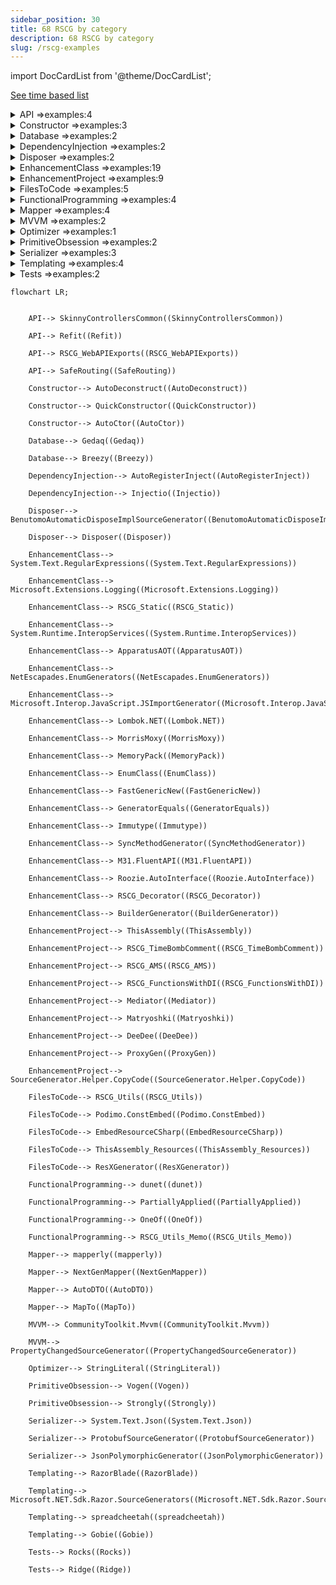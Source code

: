 ```yaml
---
sidebar_position: 30
title: 68 RSCG by category 
description: 68 RSCG by category 
slug: /rscg-examples
---
```


import DocCardList from '@theme/DocCardList';

[See time based list](/docs/List-of-RSCG)

<details>
  <summary>API =>examples:4</summary>
        


[SkinnyControllersCommon](/docs/SkinnyControllersCommon)

        


[Refit](/docs/Refit)

        


[RSCG_WebAPIExports](/docs/RSCG_WebAPIExports)

        


[SafeRouting](/docs/SafeRouting)

</details>
    
<details>
  <summary>Constructor =>examples:3</summary>
        


[AutoDeconstruct](/docs/AutoDeconstruct)

        


[QuickConstructor](/docs/QuickConstructor)

        


[AutoCtor](/docs/AutoCtor)

</details>
    
<details>
  <summary>Database =>examples:2</summary>
        


[Gedaq](/docs/Gedaq)

        


[Breezy](/docs/Breezy)

</details>
    
<details>
  <summary>DependencyInjection =>examples:2</summary>
        


[AutoRegisterInject](/docs/AutoRegisterInject)

        


[Injectio](/docs/Injectio)

</details>
    
<details>
  <summary>Disposer =>examples:2</summary>
        


[BenutomoAutomaticDisposeImplSourceGenerator](/docs/BenutomoAutomaticDisposeImplSourceGenerator)

        


[Disposer](/docs/Disposer)

</details>
    
<details>
  <summary>EnhancementClass =>examples:19</summary>
        


[System.Text.RegularExpressions](/docs/System.Text.RegularExpressions)

        


[Microsoft.Extensions.Logging](/docs/Microsoft.Extensions.Logging)

        


[RSCG_Static](/docs/RSCG_Static)

        


[System.Runtime.InteropServices](/docs/System.Runtime.InteropServices)

        


[ApparatusAOT](/docs/ApparatusAOT)

        


[NetEscapades.EnumGenerators](/docs/NetEscapades.EnumGenerators)

        


[Microsoft.Interop.JavaScript.JSImportGenerator](/docs/Microsoft.Interop.JavaScript.JSImportGenerator)

        


[Lombok.NET](/docs/Lombok.NET)

        


[MorrisMoxy](/docs/MorrisMoxy)

        


[MemoryPack](/docs/MemoryPack)

        


[EnumClass](/docs/EnumClass)

        


[FastGenericNew](/docs/FastGenericNew)

        


[GeneratorEquals](/docs/GeneratorEquals)

        


[Immutype](/docs/Immutype)

        


[SyncMethodGenerator](/docs/SyncMethodGenerator)

        


[M31.FluentAPI](/docs/M31.FluentAPI)

        


[Roozie.AutoInterface](/docs/Roozie.AutoInterface)

        


[RSCG_Decorator](/docs/RSCG_Decorator)

        


[BuilderGenerator](/docs/BuilderGenerator)

</details>
    
<details>
  <summary>EnhancementProject =>examples:9</summary>
        


[ThisAssembly](/docs/ThisAssembly)

        


[RSCG_TimeBombComment](/docs/RSCG_TimeBombComment)

        


[RSCG_AMS](/docs/RSCG_AMS)

        


[RSCG_FunctionsWithDI](/docs/RSCG_FunctionsWithDI)

        


[Mediator](/docs/Mediator)

        


[Matryoshki](/docs/Matryoshki)

        


[DeeDee](/docs/DeeDee)

        


[ProxyGen](/docs/ProxyGen)

        


[SourceGenerator.Helper.CopyCode](/docs/SourceGenerator.Helper.CopyCode)

</details>
    
<details>
  <summary>FilesToCode =>examples:5</summary>
        


[RSCG_Utils](/docs/RSCG_Utils)

        


[Podimo.ConstEmbed](/docs/Podimo.ConstEmbed)

        


[EmbedResourceCSharp](/docs/EmbedResourceCSharp)

        


[ThisAssembly_Resources](/docs/ThisAssembly_Resources)

        


[ResXGenerator](/docs/ResXGenerator)

</details>
    
<details>
  <summary>FunctionalProgramming =>examples:4</summary>
        


[dunet](/docs/dunet)

        


[PartiallyApplied](/docs/PartiallyApplied)

        


[OneOf](/docs/OneOf)

        


[RSCG_Utils_Memo](/docs/RSCG_Utils_Memo)

</details>
    
<details>
  <summary>Mapper =>examples:4</summary>
        


[mapperly](/docs/mapperly)

        


[NextGenMapper](/docs/NextGenMapper)

        


[AutoDTO](/docs/AutoDTO)

        


[MapTo](/docs/MapTo)

</details>
    
<details>
  <summary>MVVM =>examples:2</summary>
        


[CommunityToolkit.Mvvm](/docs/CommunityToolkit.Mvvm)

        


[PropertyChangedSourceGenerator](/docs/PropertyChangedSourceGenerator)

</details>
    
<details>
  <summary>Optimizer =>examples:1</summary>
        


[StringLiteral](/docs/StringLiteral)

</details>
    
<details>
  <summary>PrimitiveObsession =>examples:2</summary>
        


[Vogen](/docs/Vogen)

        


[Strongly](/docs/Strongly)

</details>
    
<details>
  <summary>Serializer =>examples:3</summary>
        


[System.Text.Json](/docs/System.Text.Json)

        


[ProtobufSourceGenerator](/docs/ProtobufSourceGenerator)

        


[JsonPolymorphicGenerator](/docs/JsonPolymorphicGenerator)

</details>
    
<details>
  <summary>Templating =>examples:4</summary>
        


[RazorBlade](/docs/RazorBlade)

        


[Microsoft.NET.Sdk.Razor.SourceGenerators](/docs/Microsoft.NET.Sdk.Razor.SourceGenerators)

        


[spreadcheetah](/docs/spreadcheetah)

        


[Gobie](/docs/Gobie)

</details>
    
<details>
  <summary>Tests =>examples:2</summary>
        


[Rocks](/docs/Rocks)

        


[Ridge](/docs/Ridge)

</details>
    


```mermaid 
flowchart LR;


    API--> SkinnyControllersCommon((SkinnyControllersCommon))

    API--> Refit((Refit))

    API--> RSCG_WebAPIExports((RSCG_WebAPIExports))

    API--> SafeRouting((SafeRouting))

    Constructor--> AutoDeconstruct((AutoDeconstruct))

    Constructor--> QuickConstructor((QuickConstructor))

    Constructor--> AutoCtor((AutoCtor))

    Database--> Gedaq((Gedaq))

    Database--> Breezy((Breezy))

    DependencyInjection--> AutoRegisterInject((AutoRegisterInject))

    DependencyInjection--> Injectio((Injectio))

    Disposer--> BenutomoAutomaticDisposeImplSourceGenerator((BenutomoAutomaticDisposeImplSourceGenerator))

    Disposer--> Disposer((Disposer))

    EnhancementClass--> System.Text.RegularExpressions((System.Text.RegularExpressions))

    EnhancementClass--> Microsoft.Extensions.Logging((Microsoft.Extensions.Logging))

    EnhancementClass--> RSCG_Static((RSCG_Static))

    EnhancementClass--> System.Runtime.InteropServices((System.Runtime.InteropServices))

    EnhancementClass--> ApparatusAOT((ApparatusAOT))

    EnhancementClass--> NetEscapades.EnumGenerators((NetEscapades.EnumGenerators))

    EnhancementClass--> Microsoft.Interop.JavaScript.JSImportGenerator((Microsoft.Interop.JavaScript.JSImportGenerator))

    EnhancementClass--> Lombok.NET((Lombok.NET))

    EnhancementClass--> MorrisMoxy((MorrisMoxy))

    EnhancementClass--> MemoryPack((MemoryPack))

    EnhancementClass--> EnumClass((EnumClass))

    EnhancementClass--> FastGenericNew((FastGenericNew))

    EnhancementClass--> GeneratorEquals((GeneratorEquals))

    EnhancementClass--> Immutype((Immutype))

    EnhancementClass--> SyncMethodGenerator((SyncMethodGenerator))

    EnhancementClass--> M31.FluentAPI((M31.FluentAPI))

    EnhancementClass--> Roozie.AutoInterface((Roozie.AutoInterface))

    EnhancementClass--> RSCG_Decorator((RSCG_Decorator))

    EnhancementClass--> BuilderGenerator((BuilderGenerator))

    EnhancementProject--> ThisAssembly((ThisAssembly))

    EnhancementProject--> RSCG_TimeBombComment((RSCG_TimeBombComment))

    EnhancementProject--> RSCG_AMS((RSCG_AMS))

    EnhancementProject--> RSCG_FunctionsWithDI((RSCG_FunctionsWithDI))

    EnhancementProject--> Mediator((Mediator))

    EnhancementProject--> Matryoshki((Matryoshki))

    EnhancementProject--> DeeDee((DeeDee))

    EnhancementProject--> ProxyGen((ProxyGen))

    EnhancementProject--> SourceGenerator.Helper.CopyCode((SourceGenerator.Helper.CopyCode))

    FilesToCode--> RSCG_Utils((RSCG_Utils))

    FilesToCode--> Podimo.ConstEmbed((Podimo.ConstEmbed))

    FilesToCode--> EmbedResourceCSharp((EmbedResourceCSharp))

    FilesToCode--> ThisAssembly_Resources((ThisAssembly_Resources))

    FilesToCode--> ResXGenerator((ResXGenerator))

    FunctionalProgramming--> dunet((dunet))

    FunctionalProgramming--> PartiallyApplied((PartiallyApplied))

    FunctionalProgramming--> OneOf((OneOf))

    FunctionalProgramming--> RSCG_Utils_Memo((RSCG_Utils_Memo))

    Mapper--> mapperly((mapperly))

    Mapper--> NextGenMapper((NextGenMapper))

    Mapper--> AutoDTO((AutoDTO))

    Mapper--> MapTo((MapTo))

    MVVM--> CommunityToolkit.Mvvm((CommunityToolkit.Mvvm))

    MVVM--> PropertyChangedSourceGenerator((PropertyChangedSourceGenerator))

    Optimizer--> StringLiteral((StringLiteral))

    PrimitiveObsession--> Vogen((Vogen))

    PrimitiveObsession--> Strongly((Strongly))

    Serializer--> System.Text.Json((System.Text.Json))

    Serializer--> ProtobufSourceGenerator((ProtobufSourceGenerator))

    Serializer--> JsonPolymorphicGenerator((JsonPolymorphicGenerator))

    Templating--> RazorBlade((RazorBlade))

    Templating--> Microsoft.NET.Sdk.Razor.SourceGenerators((Microsoft.NET.Sdk.Razor.SourceGenerators))

    Templating--> spreadcheetah((spreadcheetah))

    Templating--> Gobie((Gobie))

    Tests--> Rocks((Rocks))

    Tests--> Ridge((Ridge))
   
```

<DocCardList />